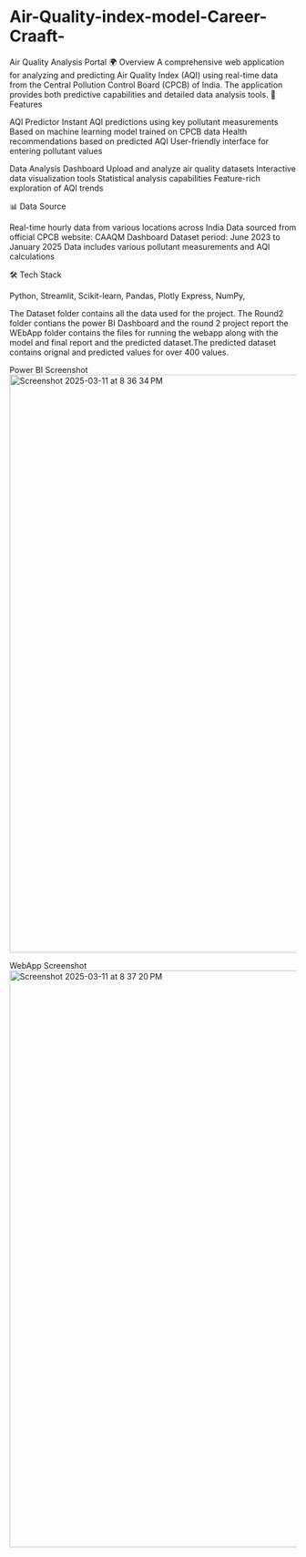 # Air-Quality-index-model-Career-Craaft-

Air Quality Analysis Portal 🌍 Overview A comprehensive web application for analyzing and predicting Air Quality Index (AQI) using real-time data from the Central Pollution Control Board (CPCB) of India. The application provides both predictive capabilities and detailed data analysis tools. 🌟 Features

AQI Predictor
Instant AQI predictions using key pollutant measurements Based on machine learning model trained on CPCB data Health recommendations based on predicted AQI User-friendly interface for entering pollutant values

Data Analysis Dashboard
Upload and analyze air quality datasets Interactive data visualization tools Statistical analysis capabilities Feature-rich exploration of AQI trends

📊 Data Source

Real-time hourly data from various locations across India Data sourced from official CPCB website: CAAQM Dashboard Dataset period: June 2023 to January 2025 Data includes various pollutant measurements and AQI calculations

🛠️ Tech Stack

Python, Streamlit, Scikit-learn, Pandas, Plotly Express, NumPy,

The Dataset folder contains all the data used for the project. The Round2 folder contians the power BI Dashboard and the round 2 project report the WEbApp folder contains the files for running the webapp along with the model and final report and the predicted dataset.The predicted dataset contains orignal and predicted values for over 400 values.

Power BI Screenshot <img width="1014" alt="Screenshot 2025-03-11 at 8 36 34 PM" src="https://github.com/user-attachments/assets/c5002b41-9126-4138-917f-198900500374" />


WebApp Screenshot <img width="1012" alt="Screenshot 2025-03-11 at 8 37 20 PM" src="https://github.com/user-attachments/assets/be7c3484-2fe3-49a0-bd30-11b6143317a0" />
